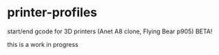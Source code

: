 # printer-profiles
start/end gcode for 3D printers (Anet A8 clone, Flying Bear p905) BETA!

this is a work in progress
